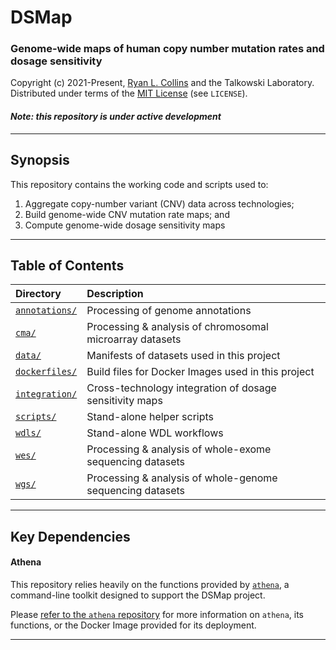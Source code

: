# DSMap
### Genome-wide maps of human copy number mutation rates and dosage sensitivity

Copyright (c) 2021-Present, [Ryan L. Collins](mailto:rlcollins@g.harvard.edu) and the Talkowski Laboratory.  
Distributed under terms of the [MIT License](/LICENSE) (see `LICENSE`).  

#### _Note: this repository is under active development_

---  

## Synopsis    

This repository contains the working code and scripts used to:  
1. Aggregate copy-number variant (CNV) data across technologies;
2. Build genome-wide CNV mutation rate maps; and
3. Compute genome-wide dosage sensitivity maps  

---  

## Table of Contents  

| Directory | Description |  
| :--- | :--- |  
| [`annotations/`](https://github.com/talkowski-lab/dsmap/tree/master/annotations) | Processing of genome annotations |  
| [`cma/`](https://github.com/talkowski-lab/dsmap/tree/master/cma) | Processing & analysis of chromosomal microarray datasets |  
| [`data/`](https://github.com/talkowski-lab/dsmap/tree/master/data) | Manifests of datasets used in this project |  
| [`dockerfiles/`](https://github.com/talkowski-lab/dsmap/tree/master/dockerfiles) | Build files for Docker Images used in this project |  
| [`integration/`](https://github.com/talkowski-lab/dsmap/tree/master/integration) | Cross-technology integration of dosage sensitivity maps |  
| [`scripts/`](https://github.com/talkowski-lab/dsmap/tree/master/scripts) | Stand-alone helper scripts |  
| [`wdls/`](https://github.com/talkowski-lab/dsmap/tree/master/wdls) | Stand-alone WDL workflows |  
| [`wes/`](https://github.com/talkowski-lab/dsmap/tree/master/wes) | Processing & analysis of whole-exome sequencing datasets |  
| [`wgs/`](https://github.com/talkowski-lab/dsmap/tree/master/wgs) | Processing & analysis of whole-genome sequencing datasets |  

---  

## Key Dependencies  

#### Athena

This repository relies heavily on the functions provided by [`athena`](https://github.com/talkowski-lab/athena), a command-line toolkit designed to support the DSMap project.  

Please [refer to the `athena` repository](https://github.com/talkowski-lab/athena) for more information on `athena`, its functions, or the Docker Image provided for its deployment. 

---  

